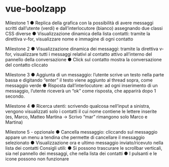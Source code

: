 # vue-boolzapp

Milestone 1
● Replica della grafica con la possibilità di avere messaggi scritti dall’utente (verdi) e
dall’interlocutore (bianco) assegnando due classi CSS diverse
● Visualizzazione dinamica della lista contatti: tramite la direttiva v-for, visualizzare
nome e immagine di ogni contatto

Milestone 2
● Visualizzazione dinamica dei messaggi: tramite la direttiva v-for, visualizzare tutti i
messaggi relativi al contatto attivo all’interno del pannello della conversazione
● Click sul contatto mostra la conversazione del contatto cliccato

Milestone 3
● Aggiunta di un messaggio: l’utente scrive un testo nella parte bassa e digitando
“enter” il testo viene aggiunto al thread sopra, come messaggio verde
● Risposta dall’interlocutore: ad ogni inserimento di un messaggio, l’utente riceverà
un “ok” come risposta, che apparirà dopo 1 secondo.

Milestone 4
● Ricerca utenti: scrivendo qualcosa nell’input a sinistra, vengono visualizzati solo i
contatti il cui nome contiene le lettere inserite (es, Marco, Matteo Martina -> Scrivo
“mar” rimangono solo Marco e Martina)

Milestone 5 - opzionale
● Cancella messaggio: cliccando sul messaggio appare un menu a tendina che
permette di cancellare il messaggio selezionato
● Visualizzazione ora e ultimo messaggio inviato/ricevuto nella lista dei contatti
Consigli utili:
● Si possono trascurare le scrollbar verticali, sia nel pannello dei messaggi, che nella
lista dei contatti
● I pulsanti e le icone possono non funzionare 
